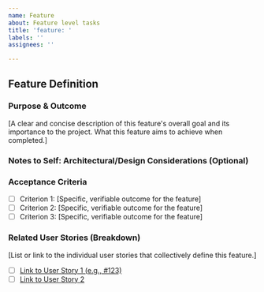 ```yaml
---
name: Feature
about: Feature level tasks
title: 'feature: '
labels: ''
assignees: ''

---
```


## Feature Definition

### Purpose & Outcome

[A clear and concise description of this feature's overall goal and its importance to the project. What this feature aims to achieve when completed.]

### Notes to Self: Architectural/Design Considerations (Optional)

### Acceptance Criteria

- [ ] Criterion 1: [Specific, verifiable outcome for the feature]
- [ ] Criterion 2: [Specific, verifiable outcome for the feature]
- [ ] Criterion 3: [Specific, verifiable outcome for the feature]

### Related User Stories (Breakdown)

[List or link to the individual user stories that collectively define this feature.]
- [ ] [Link to User Story 1 (e.g., #123)](link-to-issue)
- [ ] [Link to User Story 2](link-to-issue)
